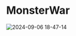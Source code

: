 # MonsterWar
 
![2024-09-06 18-47-14](https://github.com/user-attachments/assets/90b07c55-dcd1-448d-a3f7-8b73471b5579)

